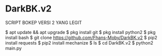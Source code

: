 # DarkBK.v2
SCRIPT BOKEP VERSI 2 YANG LEGIT

$ apt update && apt upgrade
$ pkg install git
$ pkg install python2
$ pkg install bash
$ git clone https://github.com/Fhans-Moby/DarkBK.v2
$ pip2 install requests
$ pip2 install mechanize
$ ls
$ cd DarkBK.v2
$ python2 main.py
